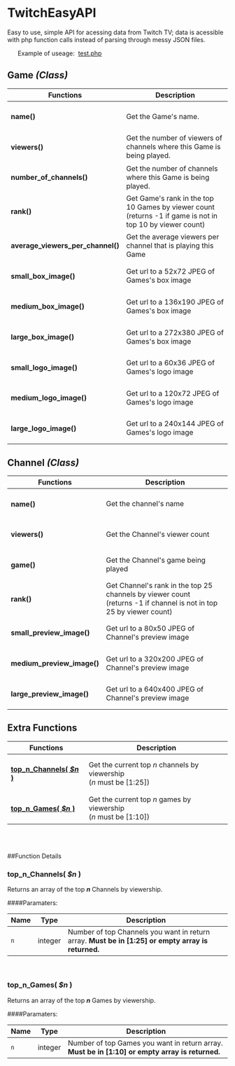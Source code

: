 TwitchEasyAPI
=============

Easy to use, simple API for acessing data from Twitch TV; data is acessible with php function calls instead of parsing through messy JSON files.

&nbsp;&nbsp;&nbsp;&nbsp;&nbsp;&nbsp;Example of useage:&nbsp; <a href="http://www.antoinedahan.com/TwitchEasyAPI/test.php">test.php</a>

##  Game  <i>(Class)</i>

| Functions | Description |
| ---- | --------------- |
| <h4>name()</h4> | Get the Game's name. |
| <h4>viewers()</h4> | Get the number of viewers of channels where this Game is being played. |
| <h4>number_of_channels()</h4> | Get the number of channels where this Game is being played. |
| <h4>rank()</h4> | Get Game's rank in the top 10 Games by viewer count <br/> (returns -1 if game is not in top 10 by viewer count)|
| <h4>average_viewers_per_channel()</h4> | Get the average viewers per channel that is playing this Game |
| <h4>small_box_image()</h4> | Get url to a 52x72 JPEG of Games's box image |
| <h4>medium_box_image()</h4> | Get url to a 136x190 JPEG of Games's box image |
| <h4>large_box_image()</h4> | Get url to a 272x380 JPEG of Games's box image |
| <h4>small_logo_image()</h4> | Get url to a 60x36 JPEG of Games's logo image |
| <h4>medium_logo_image()</h4> | Get url to a 120x72 JPEG of Games's logo image |
| <h4>large_logo_image()</h4> | Get url to a 240x144 JPEG of Games's logo image |

## Channel <i>(Class)</i>

| Functions | Description |
| ---- | --------------- |
| <h4>name()</h4> | Get the channel's name |
| <h4>viewers()</h4> | Get the Channel's viewer count |
| <h4>game()</h4> | Get the Channel's game being played |
| <h4>rank()</h4> | Get Channel's rank in the top 25 channels by viewer count <br/> (returns -1 if channel is not in top 25 by viewer count)|
| <h4>small_preview_image()</h4> | Get url to a 80x50 JPEG of Channel's preview image |
| <h4>medium_preview_image()</h4> | Get url to a 320x200 JPEG of Channel's preview image |
| <h4>large_preview_image()</h4> | Get url to a 640x400 JPEG of Channel's preview image |


## Extra Functions

| Functions | Description |
| ---- | --------------- |
| <h4>[top_n_Channels( <i>$n</i> )](#topChannels)</h4> | Get the current top <i>n</i> channels by viewership <br/> (<i>n</i> must be [1:25])|
| <h4>[top_n_Games( <i>$n</i> )](#topGames)</h4> | Get the current top <i>n</i> games by viewership <br/> (<i>n</i> must be [1:10])|


<br /><br />

##Function Details <br />

### <a name='topChannels'>top_n_Channels( <i>$n</i> )
Returns an array of the top <b><i>n</i></b> Channels by viewership.

####Paramaters:
<table>
    <thead>
        <tr>
            <th>Name</th>
            <th width="50">Type</th>
            <th width=100%>Description</th>
        </tr>
    </thead>
    <tbody>
        <tr>
            <td><code>n</code></td>
            <td>integer</td>
            <td>Number of top Channels you want in return array. <b>Must be in [1:25] or empty array is returned.</b></td>
        </tr>
    </tbody>
</table> <br />



### <a name='topGames'>top_n_Games( <i>$n</i> )
Returns an array of the top <b><i>n</i></b> Games by viewership.

####Paramaters:
<table>
    <thead>
        <tr>
            <th>Name</th>
            <th width="50">Type</th>
            <th width=100%>Description</th>
        </tr>
    </thead>
    <tbody>
        <tr>
            <td><code>n</code></td>
            <td>integer</td>
            <td>Number of top Games you want in return array. <b>Must be in [1:10] or empty array is returned.</b></td>
        </tr>
    </tbody>
</table> <br />

